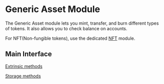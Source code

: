 # Generic Asset Module

The Generic Asset module lets you mint, transfer, and burn different types of tokens. It also allows you to check balance on accounts.

For NFT(Non-fungible tokens), use the dedicated [NFT](References/Runtime-modules/NFT) module. 

## Main Interface

[Extrinsic methods](https://github.com/cennznet/api.js/blob/develop/docs/cennznet/extrinsics.md#genericasset)

[Storage methods](https://github.com/cennznet/api.js/blob/develop/docs/cennznet/storage.md#genericasset)


